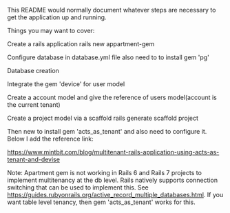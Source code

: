 This README would normally document whatever steps are necessary to get the application up and running.

Things you may want to cover:

Create a rails application rails new appartment-gem

Configure database in database.yml file also need to to install gem 'pg'

Database creation

Integrate the gem 'device' for user model

Create a account model and give the reference of users model(account is the current tenant)

Create a project model via a scaffold rails generate scaffold project

Then new to install gem 'acts_as_tenant' and also need to configure it. Below I add the reference link:

https://www.mintbit.com/blog/multitenant-rails-application-using-acts-as-tenant-and-devise

Note: Apartment gem is not working in Rails 6 and Rails 7 projects to implement multitenancy at the db level. Rails natively supports connection switching that can be used to implement this. See https://guides.rubyonrails.org/active_record_multiple_databases.html. If you want table level tenancy, then gem 'acts_as_tenant' works for this.
